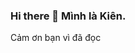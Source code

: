 ### Hi there 👋 Mình là Kiên.

<!--
**SummerBreeze8/summerbreeze8** is a ✨ _special_ ✨ repository because its `README.md` (this file) appears on your GitHub profile.

Here are some ideas to get you started:

- 🔭 Mình hiện đang học tập và sinh sống tại Châu Âu
- 🌱 I'm currently learning English as a second language and Czech
- 👯 I’m looking to collaborate on ...
- 🤔 I’m looking for help with ...
- 💬 Ask me about ...
- 📫 How to reach me: ...
- 😄 Pronouns: ...
- ⚡ Fun fact: Nếu bạn không chê mình nghèo thì có thể lên xe mình đèo :>>
-->
Cảm ơn bạn vì đã đọc

